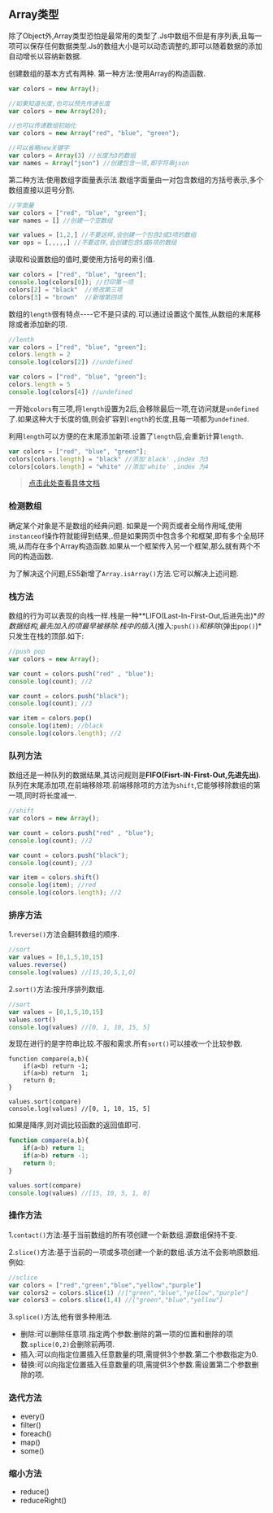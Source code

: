## Array类型  ##

除了Object外,Array类型恐怕是最常用的类型了.Js中数组不但是有序列表,且每一项可以保存任何数据类型.Js的数组大小是可以动态调整的,即可以随着数据的添加自动增长以容纳新数据.

创建数组的基本方式有两种.
第一种方法:使用Array的构造函数.

```js
var colors = new Array();

//如果知道长度,也可以预先传递长度
var colors = new Array(20);

//也可以传递数组初始化
var colors = new Array("red", "blue", "green");

//可以省略new关键字
var colors = Array(3) //长度为3的数组
var names = Array("json") //创建包含一项,即字符串json 
```

第二种方法:使用数组字面量表示法.数组字面量由一对包含数组的方括号表示,多个数组直接以逗号分割.

```js
//字面量
var colors = ["red", "blue", "green"];
var names = [] //创建一个空数组

var values = [1,2,] //不要这样,会创建一个包含2或3项的数组
var ops = [,,,,,] //不要这样,会创建包含5或6项的数组
```

读取和设置数组的值时,要使用方括号的索引值.

```js
var colors = ["red", "blue", "green"];
console.log(colors[0]); //打印第一项
colors[2] = "black"  //修改第三项
colors[3] = "brown"  //新增第四项
```

数组的`length`很有特点----它不是只读的.可以通过设置这个属性,从数组的末尾移除或者添加新的项.

```js
//lenth
var colors = ["red", "blue", "green"];
colors.length = 2
console.log(colors[2]) //undefined

var colors = ["red", "blue", "green"];
colors.length = 5
console.log(colors[4]) //undefined
```

一开始`colors`有三项,将`length`设置为2后,会移除最后一项,在访问就是`undefined`了.如果这种大于长度的值,则会扩容到`length`的长度,且每一项都为`undefined`.

利用`length`可以方便的在末尾添加新项.设置了`length`后,会重新计算`length`.

```js
var colors = ["red", "blue", "green"];
colors[colors.length] = "black" //添加'black' ,index 为3 
colors[colors.length] = "white" //添加'white' ,index 为4
```
>[点击此处查看具体文档](https://developer.mozilla.org/en-US/docs/Web/JavaScript/Reference/Global_Objects/Array)


### 检测数组

确定某个对象是不是数组的经典问题.
如果是一个网页或者全局作用域,使用`instanceof`操作符就能得到结果,.但是如果网页中包含多个和框架,即有多个全局环境,从而存在多个Array构造函数.如果从一个框架传入另一个框架,那么就有两个不同的构造函数.

为了解决这个问题,ES5新增了`Array.isArray()`方法.它可以解决上述问题.

### 栈方法

数组的行为可以表现的向栈一样.栈是一种**LIFO(Last-In-First-Out,后进先出)**的数据结构,最先加入的项最早被移除.栈中的插入*(推入:`push())`*和移除*(弹出`pop()`)*只发生在栈的顶部.如下:

```js
//push pop
var colors = new Array();

var count = colors.push("red" , "blue");
console.log(count); //2

var count = colors.push("black");
console.log(count); //3

var item = colors.pop()
console.log(item); //black
console.log(colors.length); //2
```

### 队列方法

数组还是一种队列的数据结果,其访问规则是**FIFO(Fisrt-IN-First-Out,先进先出)**.队列在末尾添加项,在前端移除项.前端移除项的方法为`shift`,它能够移除数组的第一项,同时将长度减一.

```js
//shift
var colors = new Array();

var count = colors.push("red" , "blue");
console.log(count); //2

var count = colors.push("black");
console.log(count); //3

var item = colors.shift()
console.log(item); //red
console.log(colors.length); //2
```

### 排序方法

1.`reverse()`方法会翻转数组的顺序.

```js
//sort
var values = [0,1,5,10,15]
values.reverse()
console.log(values) //[15,10,5,1,0]
```

2.`sort()`方法:按升序排列数组.

```js
//sort
var values = [0,1,5,10,15]
values.sort()
console.log(values) //[0, 1, 10, 15, 5]
```
发现在进行的是字符串比较.不服和需求.所有`sort()`可以接收一个比较参数.

```
function compare(a,b){
    if(a<b) return -1;
    if(a>b) return  1;
    return 0;
}

values.sort(compare)
console.log(values) //[0, 1, 10, 15, 5]
```

如果是降序,则对调比较函数的返回值即可.

```js
function compare(a,b){
    if(a<b) return 1;
    if(a>b) return -1;
    return 0;
}

values.sort(compare)
console.log(values) //[15, 10, 5, 1, 0]
```

### 操作方法

1.`contact()`方法:基于当前数组的所有项创建一个新数组.源数组保持不变.

2.`slice()`方法:基于当前的一项或多项创建一个新的数组.该方法不会影响原数组.例如:
```js
//sclice
var colors = ["red","green","blue","yellow","purple"]
var colors2 = colors.slice(1) //["green","blue","yellow","purple"]
var colors3 = colors.slice(1,4) //["green","blue","yellow"]
```

3.`splice()`方法,他有很多种用法.

 - 删除:可以删除任意项.指定两个参数:删除的第一项的位置和删除的项数.`splice(0,2)`会删除前两项.
 - 插入:可以向指定位置插入任意数量的项,需提供3个参数.第二个参数指定为0.
 - 替换:可以向指定位置插入任意数量的项,需提供3个参数.需设置第二个参数删除的项.
 

### 迭代方法

- every()
- filter()
- foreach()
- map()
- some()

### 缩小方法

- reduce()
- reduceRight()